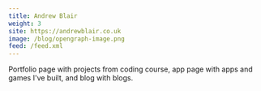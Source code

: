 ```yaml
---
title: Andrew Blair
weight: 3 
site: https://andrewblair.co.uk
image: /blog/opengraph-image.png
feed: /feed.xml
---
```


Portfolio page with projects from coding course, app page with apps and games
I've built, and blog with blogs.
